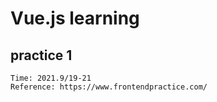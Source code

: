 # Vue.js learning


## practice 1
    Time: 2021.9/19-21
    Reference: https://www.frontendpractice.com/
